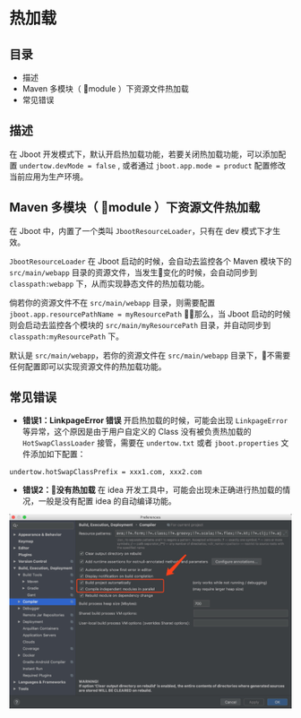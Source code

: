 # 热加载



## 目录

- 描述
- Maven 多模块（ module ）下资源文件热加载
- 常见错误

## 描述

在 Jboot 开发模式下，默认开启热加载功能，若要关闭热加载功能，可以添加配置 `undertow.devMode = false` , 或者通过 `jboot.app.mode = product` 配置修改当前应用为生产环境。


## Maven 多模块（ module ）下资源文件热加载

在 Jboot 中，内置了一个类叫 `JbootResourceLoader`，只有在 dev 模式下才生效。

`JbootResourceLoader` 在 Jboot 启动的时候，会自动去监控各个 Maven 模块下的 `src/main/webapp` 目录的资源文件，当发生变化的时候，会自动同步到 `classpath:webapp` 下，从而实现静态文件的热加载功能。

倘若你的资源文件不在 `src/main/webapp` 目录，则需要配置 `jboot.app.resourcePathName = myResourcePath` ，那么，当 Jboot 启动的时候则会启动去监控各个模块的 `src/main/myResourcePath` 目录，并自动同步到 `classpath:myResourcePath` 下。

默认是 `src/main/webapp`，若你的资源文件在 `src/main/webapp` 目录下，不需要任何配置即可以实现资源文件的热加载功能。


## 常见错误

- **错误1：LinkpageError 错误**
开启热加载的时候，可能会出现 `LinkpageError` 等异常，这个原因是由于用户自定义的 Class 没有被负责热加载的 `HotSwapClassLoader` 接管，需要在 `undertow.txt` 或者 `jboot.properties` 文件添加如下配置：

```
undertow.hotSwapClassPrefix = xxx1.com, xxx2.com
```

- **错误2：没有热加载**
  在 idea 开发工具中，可能会出现未正确进行热加载的情况，一般是没有配置 idea 的自动编译功能。

![](./static/images/idea-auto-build.jpg)